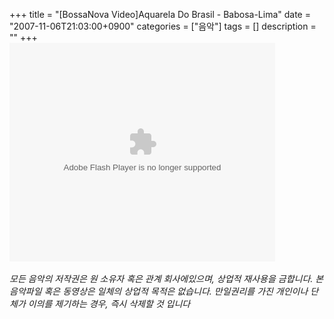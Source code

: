 +++
title = "[BossaNova Video]Aquarela Do Brasil - Babosa-Lima"
date = "2007-11-06T21:03:00+0900"
categories = ["음악"]
tags = []
description = ""
+++
<span class="copyright_entry" style="display:block;" title="[BossaNova Video]Aquarela Do Brasil - Babosa-Lima@@**@@http://shed.egloos.com/1662984"></span>
<embed src="http://pds7.egloos.com/pds/200711/06/82/player.swf?file=http://shed.springnote.com/pages/180995/attachments/254929" type="application/x-shockwave-flash" wmode="transparent" height="350" width="425">
<br>
<br>*모든 음악의 저작권은 원 소유자 혹은 관계 회사에있으며, 상업적 재사용을 금합니다. 본 음악파일 혹은 동영상은 일체의 상업적 목적은 없습니다. 만일권리를 가진 개인이나 단체가 이의를 제기하는 경우, 즉시 삭제할 것 입니다* 
<!--
       <rdf:RDF xmlns:rdf="http://www.w3.org/1999/02/22-rdf-syntax-ns#"
		    xmlns:dc="http://purl.org/dc/elements/1.1/"
		    xmlns:trackback="http://madskills.com/public/xml/rss/module/trackback/">
       <rdf:Description
	        rdf:about="http://shed.egloos.com/1662984"
	        dc:identifier="http://shed.egloos.com/1662984"
	        dc:title="[BossaNova Video]Aquarela Do Brasil - Babosa-Lima"
	        trackback:ping="http://shed.egloos.com/tb/1662984"/>
       </rdf:RDF>
       -->

<ul></ul>